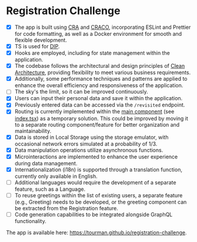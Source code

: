 # Registration Challenge

- [x] The app is built using [CRA](https://create-react-app.dev/) and [CRACO](https://craco.js.org/), incorporating ESLint and Prettier for code formatting, as well as a Docker environment for smooth and flexible development.
- [x] TS is used for [DIP](https://en.wikipedia.org/wiki/Dependency_inversion_principle).
- [x] Hooks are employed, including for state management within the application.
- [x] The codebase follows the architectural and design principles of [Clean Architecture](https://blog.cleancoder.com/uncle-bob/2012/08/13/the-clean-architecture.html), providing flexibility to meet various business requirements.
- [x] Additionally, some performance techniques and patterns are applied to enhance the overall efficiency and responsiveness of the application.
- [ ] The sky's the limit, so it can be improved continuously.
- [x] Users can input their personal data and save it within the application.
- [x] Previously entered data can be accessed via the `/revisited` endpoint.
- [x] Routing is currently implemented within the [main component](https://www.oreilly.com/library/view/clean-architecture-a/9780134494272/ch26.xhtml) (see [index.tsx](./src/index.tsx)) as a temporary solution. This could be improved by moving it to a separate routing component/feature for better organization and maintainability.
- [x] Data is stored in Local Storage using the storage emulator, with occasional network errors simulated at a probability of 1/3.
- [x] Data manipulation operations utilize asynchronous functions.
- [x] Microinteractions are implemented to enhance the user experience during data management.
- [x] Internationalization (i18n) is supported through a translation function, currently only available in English.
- [ ] Additional languages would require the development of a separate feature, such as a Language.
- [ ] To reuse greetings within the list of existing users, a separate feature (e.g., Greeting) needs to be developed, or the greeting component can be extracted from the Registration feature.
- [ ] Code generation capabilities to be integrated alongside GraphQL functionality.

The app is available here: https://tourman.github.io/registration-challenge.
